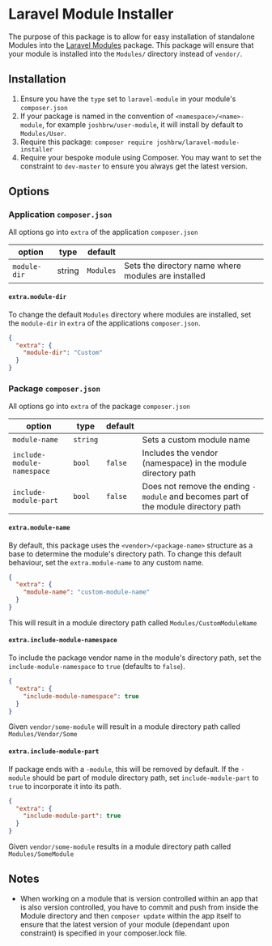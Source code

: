 # Laravel Module Installer

The purpose of this package is to allow for easy installation of standalone Modules into the [Laravel Modules](https://github.com/nWidart/laravel-modules) package. This package will ensure that your module is installed into the `Modules/` directory instead of `vendor/`.

## Installation

1. Ensure you have the `type` set to `laravel-module` in your module's `composer.json`
2. If your package is named in the convention of `<namespace>/<name>-module`, for example `joshbrw/user-module`, it will install by default to `Modules/User`.
3. Require this package: `composer require joshbrw/laravel-module-installer`
4. Require your bespoke module using Composer. You may want to set the constraint to `dev-master` to ensure you always get the latest version.

## Options

### Application `composer.json`

All options go into `extra` of the application `composer.json`

| option       | type   | default   |                                                     |
|--------------|--------|-----------|-----------------------------------------------------|
| `module-dir` | string | `Modules` | Sets the directory name where modules are installed |

#### `extra.module-dir`

To change the default `Modules` directory where modules are installed, set the `module-dir` in `extra` of the applications `composer.json`.

```json
{
  "extra": {
    "module-dir": "Custom"
  }
}
```

### Package `composer.json` 

All options go into `extra` of the package `composer.json`

| option                     | type     | default |                                                                                    |
|----------------------------|----------|---------|------------------------------------------------------------------------------------|
| `module-name`              | `string` |         | Sets a custom module name                                                          |
| `include-module-namespace` | `bool`   | `false` | Includes the vendor (namespace) in the module directory path                       |
| `include-module-part`      | `bool`   | `false` | Does not remove the ending `-module` and becomes part of the module directory path |

#### `extra.module-name`

By default, this package uses the `<vendor>/<package-name>` structure as a base to determine the module's directory path. To
change this default behaviour, set the `extra.module-name` to any custom name. 

```json
{
  "extra": {
    "module-name": "custom-module-name"
  }
}
```

This will result in a module directory path called `Modules/CustomModuleName`

#### `extra.include-module-namespace`

To include the package vendor name in the module's directory path, set the `include-module-namespace` to `true` (defaults to `false`).

```json
{
  "extra": {
    "include-module-namespace": true
  }
}
```

Given `vendor/some-module` will result in a module directory path called `Modules/Vendor/Some`

#### `extra.include-module-part`

If package ends with a `-module`, this will be removed by default. If the `-module` should be part of module directory path, 
set `include-module-part` to `true` to incorporate it into its path.

```json
{
  "extra": {
    "include-module-part": true
  }
}
```

Given `vendor/some-module` results in a module directory path called `Modules/SomeModule`

## Notes
* When working on a module that is version controlled within an app that is also version controlled, you have to commit and push from inside the Module directory and then `composer update` within the app itself to ensure that the latest version of your module (dependant upon constraint) is specified in your composer.lock file.
